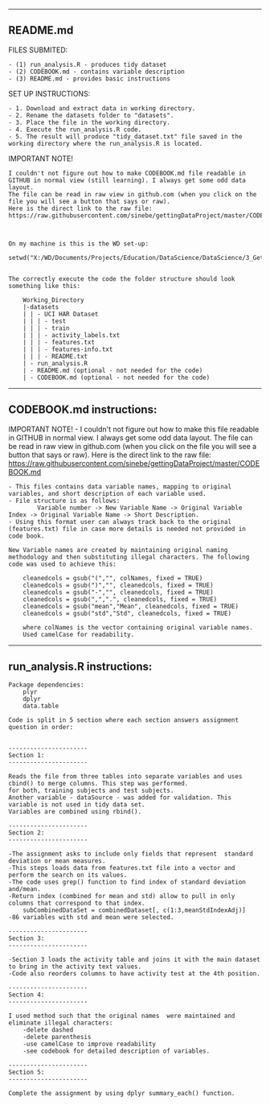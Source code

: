 -----------------------------------------------------------------------------------------------------------------------------------
README.md
-----------------------------------------------------------------------------------------------------------------------------------

FILES SUBMITED:

	- (1) run_analysis.R - produces tidy dataset	
	- (2) CODEBOOK.md - contains variable description	
	- (3) README.md - provides basic instructions

	
	
SET UP INSTRUCTIONS:

	- 1. Download and extract data in working directory. 	
	- 2. Rename the datasets folder to "datasets". 	
	- 3. Place the file in the working directory.	
	- 4. Execute the run_analysis.R code. 	
	- 5. The result will produce "tidy_dataset.txt" file saved in the working directory where the run_analysis.R is located. 
	
		

IMPORTANT NOTE! 
 
	I couldn't not figure out how to make CODEBOOK.md file readable in GITHUB in normal view (still learning). I always get some odd data layout. 
	The file can be read in raw view in github.com (when you click on the file you will see a button that says or raw). 
	Here is the direct link to the raw file:
	https://raw.githubusercontent.com/sinebe/gettingDataProject/master/CODEBOOK.md
	
					
					
	On my machine is this is the WD set-up:
		setwd("X:/WD/Documents/Projects/Education/DataScience/DataScience/3_Getting_and_Cleaning_Data/Assignment")


	The correctly execute the code the folder structure should look something like this: 
	
		Working_Directory
		|-datasets
		| | - UCI HAR Dataset
		| | | - test
		| | | - train
		| | | - activity_labels.txt
		| | | - features.txt
		| | | - features-info.txt
		| | | - README.txt
		| - run_analysis.R
		| - README.md (optional - not needed for the code)
		| - CODEBOOK.md (optional - not needed for the code)

		
		
-----------------------------------------------------------------------------------------------------------------------------------
CODEBOOK.md instructions:
-----------------------------------------------------------------------------------------------------------------------------------
 IMPORTANT NOTE! - I couldn't not figure out how to make this file readable in GITHUB in normal view. I always get some odd data layout. 
					The file can be read in raw view in github.com (when you click on the file you will see a button that says or raw). 
					Here is the direct link to the raw file:
					https://raw.githubusercontent.com/sinebe/gettingDataProject/master/CODEBOOK.md

	

	
	- This files contains data variable names, mapping to original variables, and short description of each variable used.
	- File structure is as follows:
			Variable number -> New Variable Name -> Original Variable Index -> Original Variable Name -> Short Description.
	- Using this format user can always track back to the original (features.txt) file in case more details is needed not provided in code book.  
	
	New Variable names are created by maintaining original naming methodology and then substituting illegal characters. The following
	code was used to achieve this:
	
		cleanedcols = gsub("(","", colNames, fixed = TRUE)
		cleanedcols = gsub(")","", cleanedcols, fixed = TRUE)
		cleanedcols = gsub("-","", cleanedcols, fixed = TRUE)
		cleanedcols = gsub(",",".", cleanedcols, fixed = TRUE)
		cleanedcols = gsub("mean","Mean", cleanedcols, fixed = TRUE)
		cleanedcols = gsub("std","Std", cleanedcols, fixed = TRUE)
		
		where colNames is the vector containing original variable names.
		Used camelCase for readability.
	
	
	
-----------------------------------------------------------------------------------------------------------------------------------
run_analysis.R instructions:
-----------------------------------------------------------------------------------------------------------------------------------	



	Package dependencies:
		plyr
		dplyr
		data.table
		
	Code is split in 5 section where each section answers assignment question in order:
	
	
	----------------------
	Section 1:
	----------------------
	
	Reads the file from three tables into separate variables and uses cbind() to merge columns. This step was performed. 
	for both, training subjects and test subjects.
	Another variable - dataSource - was added for validation. This variable is not used in tidy data set. 
	Variables are combined using rbind().

	----------------------
	Section 2:
	----------------------	

	-The assignment asks to include only fields that represent  standard deviation or mean measures.
	-This steps loads data from features.txt file into a vector and perform the search on its values. 
	-The code uses grep() function to find index of standard deviation and/mean. 
	-Return index (combined for mean and std) allow to pull in only columns that correspond to that index.
		subCombinedDataSet = combinedDataset[, c(1:3,meanStdIndexAdj)]
	-86 variables with std and mean were selected.

	----------------------
	Section 3:
	----------------------	

	-Section 3 loads the activity table and joins it with the main dataset to bring in the activity text values.
	-Code also reorders columns to have activity test at the 4th position.
	
	----------------------
	Section 4:
	----------------------	

	I used method such that the original names  were maintained and eliminate illegal characters: 
		-delete dashed
		-delete parenthesis
		-use camelCase to improve readability
		-see codebook for detailed description of variables.
		
	----------------------
	Section 5:
	----------------------		
	
	Complete the assignment by using dplyr summary_each() function. 